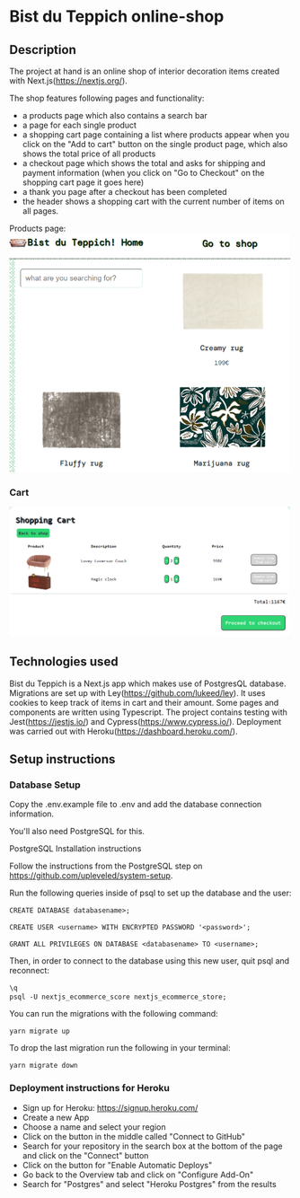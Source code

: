 # Bist du Teppich online-shop

## Description

The project at hand is an online shop of interior decoration items created with Next.js(https://nextjs.org/).

The shop features following pages and functionality:

- a products page which also contains a search bar
- a page for each single product
- a shopping cart page containing a list where products appear when you click on the "Add to cart" button on the single product page, which also shows the total price of all products
- a checkout page which shows the total and asks for shipping and payment information (when you click on "Go to Checkout" on the shopping cart page it goes here)
- a thank you page after a checkout has been completed
- the header shows a shopping cart with the current number of items on all pages.

Products page: <img src="/public/screenshot1.png" width="500">
<br>

### Cart

<img src="/public/screenshot2.png" width="500">

## Technologies used

Bist du Teppich is a Next.js app which makes use of PostgresQL database. Migrations are set up with Ley(https://github.com/lukeed/ley). It uses cookies to keep track of items in cart and their amount. Some pages and components are written using Typescript. The project contains testing with Jest(https://jestjs.io/) and Cypress(https://www.cypress.io/). Deployment was carried out with Heroku(https://dashboard.heroku.com/).

## Setup instructions

### Database Setup

Copy the .env.example file to .env and add the database connection information.

You'll also need PostgreSQL for this.

PostgreSQL Installation instructions

Follow the instructions from the PostgreSQL step on https://github.com/upleveled/system-setup.

Run the following queries inside of psql to set up the database and the user:

```
CREATE DATABASE databasename>;
```

```
CREATE USER <username> WITH ENCRYPTED PASSWORD '<password>';
```

```
GRANT ALL PRIVILEGES ON DATABASE <databasename> TO <username>;
```

Then, in order to connect to the database using this new user, quit psql and reconnect:

```
\q
psql -U nextjs_ecommerce_score nextjs_ecommerce_store;
```

You can run the migrations with the following command:

```
yarn migrate up
```

To drop the last migration run the following in your terminal:

```
yarn migrate down
```

### Deployment instructions for Heroku

- Sign up for Heroku: https://signup.heroku.com/
- Create a new App
- Choose a name and select your region
- Click on the button in the middle called "Connect to GitHub"
- Search for your repository in the search box at the bottom of the page and click on the "Connect" button
- Click on the button for "Enable Automatic Deploys"
- Go back to the Overview tab and click on "Configure Add-On"
- Search for "Postgres" and select "Heroku Postgres" from the results
